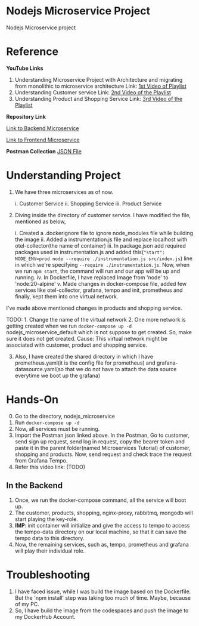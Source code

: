# Nodejs Microservice Project
Nodejs Microservice project

# Reference
**YouTube Links**
1. Understanding Microservice Project with Architecture and migrating from monolithic to microservice architecture
Link: [1st Video of Playlist](https://www.youtube.com/watch?v=EXDkgjU8DDU&list=PLaLqLOj2bk9ZV2RhqXzABUP5QSg42uJEs&index=1&pp=iAQB)
2. Understanding Customer service
Link: [2nd Video of the Playlist](https://www.youtube.com/watch?v=-reuug_7iG0&list=PLaLqLOj2bk9ZV2RhqXzABUP5QSg42uJEs&index=2&pp=iAQB)
3. Understanding Product and Shopping Service
Link: [3rd Video of the Playlist](https://www.youtube.com/watch?v=T-xCylkjSf8&list=PLaLqLOj2bk9ZV2RhqXzABUP5QSg42uJEs&index=4&pp=iAQB)

**Repository Link**

[Link to Backend Microservice](https://github.com/codergogoi/nodejs_microservice)

[Link to Frontend Microservice](https://github.com/devarsh10/microservice-frontend)

**Postman Collection**
[JSON File](https://github.com/codergogoi/Grocery_Online_Shopping_App/blob/master/online_shopping_monolithic/Microservices%20Tutorial.postman_collection.json)

# Understanding Project

1. We have three microservices as of now.

   i.  Customer Service
   ii. Shopping Service
   iii. Product Service

2. Diving inside the directory of customer service. I have modified the file, mentioned as below,

   i. Created a .dockerignore file to ignore node_modules file while building the image
   ii. Added a instrumentation.js file and replace localhost with otel-collector(the name of container)
   iii. In package.json add required packages used in instrumentation.js and added this(`"start": NODE_ENV=prod node --require ./instrumentation.js src/index.js`) line in which we're specifying `--require ./instrumentation.js`. Now, when we run `npm start`, the command will run and our app will be up and running.
   iv. In Dockerfile, I have replaced Image from 'node' to 'node:20-alpine'
   v. Made changes in docker-compose file, added few services like otel-collector, grafana, tempo and init, prometheus and finally, kept them into one virtual network.

I've made above mentioned changes in products and shopping service.

   TODO: 1. Change the name of the virtual network
         2. One more network is getting created when we run `docker-compose up -d` nodejs_microservice_default which is not suppose to get created. So, make sure it does not get created. Cause: This virtual network might be associated with customer, product and shopping service.

3. Also, I have created the shared directory in which I have prometheus.yaml(it is the config file for prometheus) and grafana-datasource.yaml(so that we do not have to attach the data source everytime we boot up the grafana)

# Hands-On

0. Go to the directory, nodejs_microservice
1. Run `docker-compose up -d`
2. Now, all services must be running.
3. Import the Postman json linked above. In the Postman, Go to customer, send sign up request, send log in request, copy the bearer token and paste it in the parent folder(named Microservices Tutorial) of customer, shopping and products. Now, send request and check trace the request from Grafana Tempo.
4. Refer this video link: (TODO)

## In the Backend

1. Once, we run the docker-compose command, all the service will boot up.
2. The customer, products, shopping, nginx-proxy, rabbitmq, mongodb will start playing the key-role.
3. **IMP**: init container will initialize and give the access to tempo to access the tempo-data directory on our local machine, so that it can save the tempo data to this directory.
4. Now, the remaining services, such as, tempo, prometheus and grafana will play their individual role.

# Troubleshooting

1. I have faced issue, while I was build the image based on the Dockerfile. But the 'npm install' step was taking too much of time. Maybe, because of my PC.
2. So, I have build the image from the codespaces and push the image to my DockerHub Account.
   

